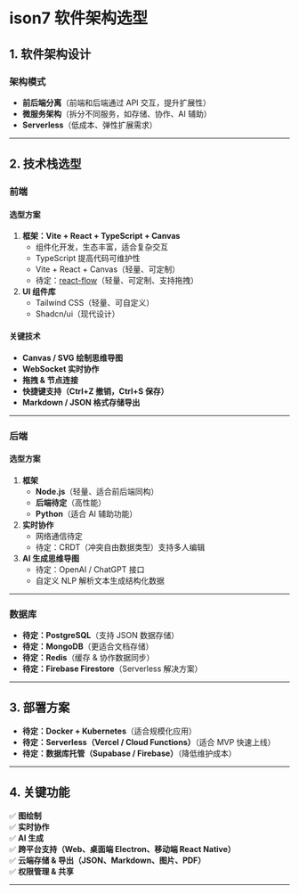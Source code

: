 # **ison7 软件架构选型**

## **1. 软件架构设计**
### **架构模式**
- **前后端分离**（前端和后端通过 API 交互，提升扩展性）
- **微服务架构**（拆分不同服务，如存储、协作、AI 辅助）
- **Serverless**（低成本、弹性扩展需求）

---

## **2. 技术栈选型**
### **前端**
#### **选型方案**
1. **框架：Vite + React + TypeScript + Canvas**
    - 组件化开发，生态丰富，适合复杂交互
    - TypeScript 提高代码可维护性
    - Vite + React + Canvas（轻量、可定制）
    - 待定：[react-flow](https://reactflow.dev/)（轻量、可定制、支持拖拽）
3. **UI 组件库**
   - Tailwind CSS（轻量、可自定义）
   - Shadcn/ui（现代设计）

#### **关键技术**
- **Canvas / SVG 绘制思维导图**
- **WebSocket 实时协作**
- **拖拽 & 节点连接**
- **快捷键支持（Ctrl+Z 撤销，Ctrl+S 保存）**
- **Markdown / JSON 格式存储导出**

---

### **后端**
#### **选型方案**
1. **框架**
   - **Node.js**（轻量、适合前后端同构）
   - **后端待定**（高性能）
   - **Python**（适合 AI 辅助功能）
2. **实时协作**
   - 网络通信待定
   - 待定：CRDT（冲突自由数据类型）支持多人编辑
3. **AI 生成思维导图**
   - 待定：OpenAI / ChatGPT 接口
   - 自定义 NLP 解析文本生成结构化数据

---

### **数据库**
- **待定：PostgreSQL**（支持 JSON 数据存储）
- **待定：MongoDB**（更适合文档存储）
- **待定：Redis**（缓存 & 协作数据同步）
- **待定：Firebase Firestore**（Serverless 解决方案）

---

## **3. 部署方案**
- **待定：Docker + Kubernetes**（适合规模化应用）
- **待定：Serverless（Vercel / Cloud Functions）**（适合 MVP 快速上线）
- **待定：数据库托管（Supabase / Firebase）**（降低维护成本）

---

## **4. 关键功能**
✅ **图绘制**  
✅ **实时协作**  
✅ **AI 生成**  
✅ **跨平台支持（Web、桌面端 Electron、移动端 React Native）**  
✅ **云端存储 & 导出（JSON、Markdown、图片、PDF）**  
✅ **权限管理 & 共享**  

---
